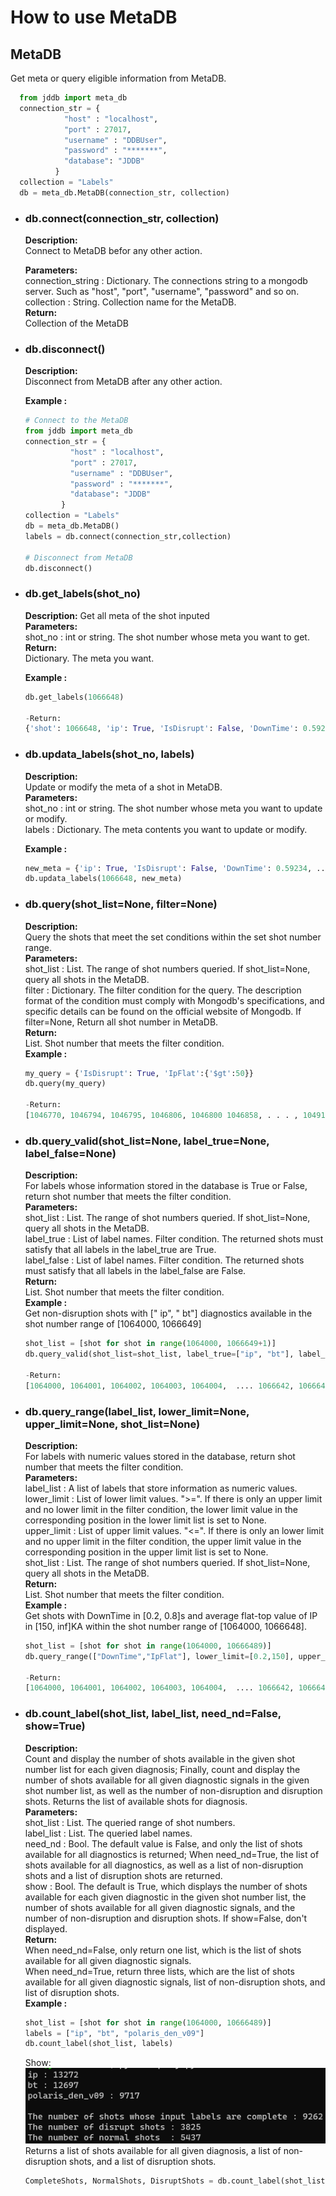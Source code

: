 # How to use MetaDB  
## **MetaDB**
  Get meta or query eligible information from MetaDB.
  ```python
    from jddb import meta_db
    connection_str = {
              "host" : "localhost",
              "port" : 27017,
              "username" : "DDBUser",
              "password" : "*******",
              "database": "JDDB"
            }
    collection = "Labels"
    db = meta_db.MetaDB(connection_str, collection)                  
  ```
- ### **db.connect(connection_str, collection)**
    **Description:**  
      Connect to MetaDB befor any other action.  

    **Parameters:**  
      connection_string : Dictionary. The connections string to a mongodb server. Such as "host", "port", "username", "password" and so on.  
      collection : String. Collection name for the MetaDB.  
    **Return:**  
      Collection of the MetaDB
    
- ### **db.disconnect()**
    **Description:**  
      Disconnect from MetaDB after any other action.

    **Example :**
    ```python
    # Connect to the MetaDB
    from jddb import meta_db
    connection_str = {
              "host" : "localhost",
              "port" : 27017,
              "username" : "DDBUser",
              "password" : "*******",
              "database": "JDDB"
            }
    collection = "Labels"
    db = meta_db.MetaDB()
    labels = db.connect(connection_str,collection)

    # Disconnect from MetaDB
    db.disconnect()
    ```
- ### **db.get_labels(shot_no)**  
  **Description:** 
    Get all meta of the shot inputed  
  **Parameters:**  
    shot_no : int or string. The shot number whose meta you want to get.  
  **Return:**  
    Dictionary. The meta you want.

  **Example :**
    ```python
    db.get_labels(1066648)

    -Return:
    {'shot': 1066648, 'ip': True, 'IsDisrupt': False, 'DownTime': 0.5923408076837159, 'bt': True, ... 'MA_TOR1_R09': True}
    ```
- ### **db.updata_labels(shot_no, labels)**
  **Description:**  
    Update or modify the meta of a shot in MetaDB.  
  **Parameters:**  
    shot_no : int or string. The shot number whose meta you want to update or modify.  
    labels : Dictionary. The meta contents you want to update or modify. 

  **Example :**
    ```python
    new_meta = {'ip': True, 'IsDisrupt': False, 'DownTime': 0.59234, ...}
    db.updata_labels(1066648, new_meta)
    ```

- ### **db.query(shot_list=None, filter=None)**
  **Description:**   
    Query the shots that meet the set conditions within the set shot number range.  
  **Parameters:**  
    shot_list : List. The range of shot numbers queried. If shot_list=None, query all shots in the MetaDB.  
    filter : Dictionary. The filter condition for the query. The description format of the condition must comply with Mongodb's specifications, and specific details can be found on the official website of Mongodb. If filter=None, Return all shot number in MetaDB.  
  **Return:**  
    List. Shot number that meets the filter condition.  
  **Example :**
    ```python
    my_query = {'IsDisrupt': True, 'IpFlat':{'$gt':50}}
    db.query(my_query)

    -Return:
    [1046770, 1046794, 1046795, 1046806, 1046800 1046858, . . . , 1049184, 1050467, 1052286, 1050560, 1052295]
    ```


- ### **db.query_valid(shot_list=None, label_true=None, label_false=None)**
  **Description:**  
    For labels whose information stored in the database is True or False, return shot number that meets the filter condition.  
  **Parameters:**  
    shot_list : List. The range of shot numbers queried. If shot_list=None, query all shots in the MetaDB.  
    label_true : List of label names. Filter condition. The returned shots must satisfy that all labels in the label_true are True.  
    label_false : List of label names. Filter condition. The returned shots must satisfy that all labels in the label_false are False.  
  **Return:**  
    List. Shot number that meets the filter condition.  
  **Example :**  
    Get non-disruption shots with [" ip", " bt"] diagnostics available in the shot number range of [1064000, 1066649]
    ```python
    shot_list = [shot for shot in range(1064000, 1066649+1)]
    db.query_valid(shot_list=shot_list, label_true=["ip", "bt"], label_false=["IsDisrupt"])

    -Return:
    [1064000, 1064001, 1064002, 1064003, 1064004,  .... 1066642, 1066643, 1066644, 1066646, 1066648]
    ```

- ### **db.query_range(label_list, lower_limit=None, upper_limit=None, shot_list=None)**  
  **Description:**   
    For labels with numeric values stored in the database, return shot number that meets the filter condition.   
  **Parameters:**  
    label_list : A list of labels that store information as numeric values.   
    lower_limit : List of lower limit values. ">=". If there is only an upper limit and no lower limit in the filter condition, the lower limit value in the corresponding position in the lower limit list is set to None.   
    upper_limit : List of upper limit values. "<=". If there is only an lower limit and no upper limit in the filter condition, the upper limit value in the corresponding position in the upper limit list is set to None.    
    shot_list : List. The range of shot numbers queried. If shot_list=None, query all shots in the MetaDB.    
  **Return:**  
    List. Shot number that meets the filter condition.  
  **Example :**  
    Get shots with DownTime in [0.2, 0.8]s and average flat-top value of IP in [150, inf]KA within the shot number range of [1064000, 1066648].
    ```python
    shot_list = [shot for shot in range(1064000, 10666489)]
    db.query_range(["DownTime","IpFlat"], lower_limit=[0.2,150], upper_limit=[0.8, None], shot_list=shot_list)

    -Return:
    [1064000, 1064001, 1064002, 1064003, 1064004,  .... 1066642, 1066643, 1066644, 1066646, 1066648]
    ```

- ### **db.count_label(shot_list, label_list, need_nd=False, show=True)**
  **Description:**   
    Count and display the number of shots available in the given shot number list for each given diagnosis; Finally, count and display the number of shots available for all given diagnostic signals in the given shot number list, as well as the number of non-disruption and disruption shots. Returns the list of available shots for diagnosis.  
  **Parameters:**  
    shot_list : List. The queried range of shot numbers.  
    label_list : List. The queried label names.  
    need_nd : Bool. The default value is False, and only the list of shots available for all diagnostics is returned; When need_nd=True, the list of shots available for all diagnostics, as well as a list of non-disruption shots and a list of disruption shots are returned.  
    show : Bool. The default is True, which displays the number of shots available for each given diagnostic in the given shot number list, the number of shots available for all given diagnostic signals, and the number of non-disruption and disruption shots. If show=False, don't displayed.    
  **Return:**  
    When need_nd=False, only return one list, which is the list of shots available for all given diagnostic signals.  
    When need_nd=True, return three lists, which are the list of shots available for all given diagnostic signals, list of non-disruption shots, and list of disruption shots.  
  **Example :**  
    ```python
    shot_list = [shot for shot in range(1064000, 10666489)]
    labels = ["ip", "bt", "polaris_den_v09"]
    db.count_label(shot_list, labels)
    ```
    Show:
    ![2](./plot/1.png)  
    Returns a list of shots available for all given diagnosis, a list of non-disruption shots, and a list of disruption shots.  
    ```python
    CompleteShots, NormalShots, DisruptShots = db.count_label(shot_list, labels, need_nd=True, show=False)
    ```